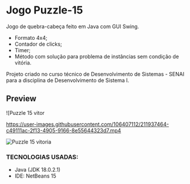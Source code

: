 # Jogo Puzzle-15

Jogo de quebra-cabeça feito em Java com GUI Swing.

- Formato 4x4;
- Contador de clicks;
- Timer;
- Método com solução para problema de instâncias sem condição de vitória.

Projeto criado no curso técnico de Desenvolvimento de Sistemas - SENAI para a disciplina de Desenvolvimento de Sistema I.

## Preview


![Puzzle 15 vitor


https://user-images.githubusercontent.com/106407112/211937464-c49111ac-2f13-4905-9166-8e55644323d7.mp4

![Puzzle 15 vitoria](https://user-images.githubusercontent.com/106407112/211936362-9255aca3-4663-49f7-a542-4375c06f0390.png)

### TECNOLOGIAS USADAS:

- Java (JDK 18.0.2.1)
- IDE: NetBeans 15
